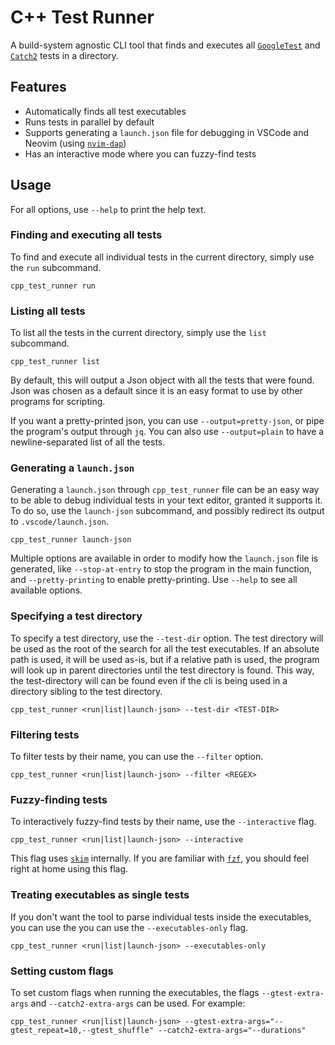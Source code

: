 # C++ Test Runner

A build-system agnostic CLI tool that finds and executes all [`GoogleTest`](https://github.com/google/googletest) and [`Catch2`](https://github.com/catchorg/Catch2) tests in a directory.

## Features

- Automatically finds all test executables
- Runs tests in parallel by default
- Supports generating a `launch.json` file for debugging in VSCode and Neovim (using [`nvim-dap`](https://github.com/mfussenegger/nvim-dap/blob/665d3569a86395fe0dab85efbdb26d7d2ee57e49/doc/dap.txt#L1378))
- Has an interactive mode where you can fuzzy-find tests

## Usage

For all options, use `--help` to print the help text.

### Finding and executing all tests

To find and execute all individual tests in the current directory, simply use the `run` subcommand.

```
cpp_test_runner run
```

### Listing all tests

To list all the tests in the current directory, simply use the `list` subcommand.

```
cpp_test_runner list
```

By default, this will output a Json object with all the tests that were found.
Json was chosen as a default since it is an easy format to use by other programs for scripting.

If you want a pretty-printed json, you can use `--output=pretty-json`, or pipe the program's output through `jq`.
You can also use `--output=plain` to have a newline-separated list of all the tests.

### Generating a `launch.json`

Generating a `launch.json` through `cpp_test_runner` file can be an easy way to be able to debug individual tests in your text editor, granted it supports it.
To do so, use the `launch-json` subcommand, and possibly redirect its output to `.vscode/launch.json`.

```
cpp_test_runner launch-json
```

Multiple options are available in order to modify how the `launch.json` file is generated, like `--stop-at-entry` to stop the program in the main function, and `--pretty-printing` to enable pretty-printing.
Use `--help` to see all available options.

### Specifying a test directory

To specify a test directory, use the `--test-dir` option. The test directory will be used as the root of the search for all the test executables.
If an absolute path is used, it will be used as-is, but if a relative path is used, the program will look up in parent directories until the test directory is found.
This way, the test-directory will can be found even if the cli is being used in a directory sibling to the test directory.

```
cpp_test_runner <run|list|launch-json> --test-dir <TEST-DIR>
```

### Filtering tests

To filter tests by their name, you can use the `--filter` option.

```
cpp_test_runner <run|list|launch-json> --filter <REGEX>
```

### Fuzzy-finding tests

To interactively fuzzy-find tests by their name, use the `--interactive` flag.

```
cpp_test_runner <run|list|launch-json> --interactive
```

This flag uses [`skim`](https://github.com/skim-rs/skim) internally.
If you are familiar with [`fzf`](https://github.com/junegunn/fzf), you should feel right at home using this flag.

### Treating executables as single tests

If you don't want the tool to parse individual tests inside the executables, you can use the you can use the `--executables-only` flag.

```
cpp_test_runner <run|list|launch-json> --executables-only
```

### Setting custom flags

To set custom flags when running the executables, the flags `--gtest-extra-args` and `--catch2-extra-args` can be used. For example:

```
cpp_test_runner <run|list|launch-json> --gtest-extra-args="--gtest_repeat=10,--gtest_shuffle" --catch2-extra-args="--durations"
```

